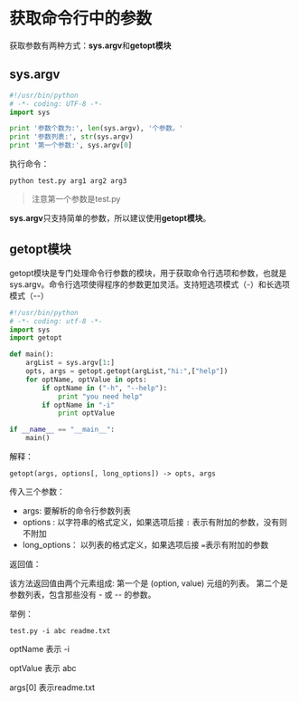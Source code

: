 # 获取命令行中的参数

获取参数有两种方式：**sys.argv**和**getopt模块**

## sys.argv

```python
#!/usr/bin/python
# -*- coding: UTF-8 -*-
import sys

print '参数个数为:', len(sys.argv), '个参数。'
print '参数列表:', str(sys.argv)
print '第一个参数:', sys.argv[0]
```

执行命令：

    python test.py arg1 arg2 arg3

> 注意第一个参数是test.py

**sys.argv**只支持简单的参数，所以建议使用**getopt模块**。

## getopt模块

getopt模块是专门处理命令行参数的模块，用于获取命令行选项和参数，也就是sys.argv。命令行选项使得程序的参数更加灵活。支持短选项模式（-）和长选项模式（--）

```python
#!/usr/bin/python
# -*- coding: utf-8 -*-
import sys
import getopt

def main():
    argList = sys.argv[1:]
    opts, args = getopt.getopt(argList,"hi:",["help"])
    for optName, optValue in opts:
        if optName in ("-h", "--help"):
            print "you need help"
        if optName in "-i"
            print optValue

if __name__ == "__main__":
    main()
```

解释：

    getopt(args, options[, long_options]) -> opts, args

传入三个参数：

- args: 要解析的命令行参数列表
- options : 以字符串的格式定义，如果选项后接 `:` 表示有附加的参数，没有则不附加
- long_options： 以列表的格式定义，如果选项后接 `=`表示有附加的参数

返回值：

该方法返回值由两个元素组成: 第一个是 (option, value) 元组的列表。 第二个是参数列表，包含那些没有 - 或 -- 的参数。

举例：

    test.py -i abc readme.txt

optName 表示 -i

optValue 表示 abc

args[0] 表示readme.txt



